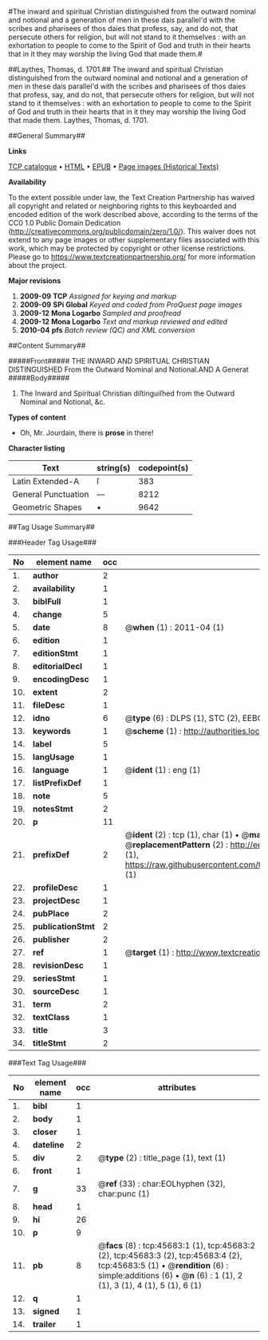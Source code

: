 #The inward and spiritual Christian distinguished from the outward nominal and notional and a generation of men in these dais parallel'd with the scribes and pharisees of thos daies that profess, say, and do not, that persecute others for religion, but will not stand to it themselves : with an exhortation to people to come to the Spirit of God and truth in their hearts that in it they may worship the living God that made them.#

##Laythes, Thomas, d. 1701.##
The inward and spiritual Christian distinguished from the outward nominal and notional and a generation of men in these dais parallel'd with the scribes and pharisees of thos daies that profess, say, and do not, that persecute others for religion, but will not stand to it themselves : with an exhortation to people to come to the Spirit of God and truth in their hearts that in it they may worship the living God that made them.
Laythes, Thomas, d. 1701.

##General Summary##

**Links**

[TCP catalogue](http://www.ota.ox.ac.uk/tcp/)  • 
[HTML](http://tei.it.ox.ac.uk/tcp/Texts-HTML/free/A49/A49836.html)  • 
[EPUB](http://tei.it.ox.ac.uk/tcp/Texts-EPUB/free/A49/A49836.epub) • 
[Page images (Historical Texts)](https://historicaltexts.jisc.ac.uk/eebo-10758903e)

**Availability**

To the extent possible under law, the Text Creation Partnership has waived all copyright and related or neighboring rights to this keyboarded and encoded edition of the work described above, according to the terms of the CC0 1.0 Public Domain Dedication (http://creativecommons.org/publicdomain/zero/1.0/). This waiver does not extend to any page images or other supplementary files associated with this work, which may be protected by copyright or other license restrictions. Please go to https://www.textcreationpartnership.org/ for more information about the project.

**Major revisions**

1. __2009-09__ __TCP__ *Assigned for keying and markup*
1. __2009-09__ __SPi Global__ *Keyed and coded from ProQuest page images*
1. __2009-12__ __Mona Logarbo__ *Sampled and proofread*
1. __2009-12__ __Mona Logarbo__ *Text and markup reviewed and edited*
1. __2010-04__ __pfs__ *Batch review (QC) and XML conversion*

##Content Summary##

#####Front#####
THE INWARD AND SPIRITUAL CHRISTIAN DISTINGUISHED From the Outward Nominal and Notional.AND A Generat
#####Body#####

1. The Inward and Spiritual Christian diſtinguiſhed from the Outward Nominal and Notional, &c.

**Types of content**

  * Oh, Mr. Jourdain, there is **prose** in there!

**Character listing**


|Text|string(s)|codepoint(s)|
|---|---|---|
|Latin Extended-A|ſ|383|
|General Punctuation|—|8212|
|Geometric Shapes|▪|9642|

##Tag Usage Summary##

###Header Tag Usage###

|No|element name|occ|attributes|
|---|---|---|---|
|1.|__author__|2||
|2.|__availability__|1||
|3.|__biblFull__|1||
|4.|__change__|5||
|5.|__date__|8| @__when__ (1) : 2011-04 (1)|
|6.|__edition__|1||
|7.|__editionStmt__|1||
|8.|__editorialDecl__|1||
|9.|__encodingDesc__|1||
|10.|__extent__|2||
|11.|__fileDesc__|1||
|12.|__idno__|6| @__type__ (6) : DLPS (1), STC (2), EEBO-CITATION (1), OCLC (1), VID (1)|
|13.|__keywords__|1| @__scheme__ (1) : http://authorities.loc.gov/ (1)|
|14.|__label__|5||
|15.|__langUsage__|1||
|16.|__language__|1| @__ident__ (1) : eng (1)|
|17.|__listPrefixDef__|1||
|18.|__note__|5||
|19.|__notesStmt__|2||
|20.|__p__|11||
|21.|__prefixDef__|2| @__ident__ (2) : tcp (1), char (1)  •  @__matchPattern__ (2) : ([0-9\-]+):([0-9IVX]+) (1), (.+) (1)  •  @__replacementPattern__ (2) : http://eebo.chadwyck.com/downloadtiff?vid=$1&page=$2 (1), https://raw.githubusercontent.com/textcreationpartnership/Texts/master/tcpchars.xml#$1 (1)|
|22.|__profileDesc__|1||
|23.|__projectDesc__|1||
|24.|__pubPlace__|2||
|25.|__publicationStmt__|2||
|26.|__publisher__|2||
|27.|__ref__|1| @__target__ (1) : http://www.textcreationpartnership.org/docs/. (1)|
|28.|__revisionDesc__|1||
|29.|__seriesStmt__|1||
|30.|__sourceDesc__|1||
|31.|__term__|2||
|32.|__textClass__|1||
|33.|__title__|3||
|34.|__titleStmt__|2||


###Text Tag Usage###

|No|element name|occ|attributes|
|---|---|---|---|
|1.|__bibl__|1||
|2.|__body__|1||
|3.|__closer__|1||
|4.|__dateline__|2||
|5.|__div__|2| @__type__ (2) : title_page (1), text (1)|
|6.|__front__|1||
|7.|__g__|33| @__ref__ (33) : char:EOLhyphen (32), char:punc (1)|
|8.|__head__|1||
|9.|__hi__|26||
|10.|__p__|9||
|11.|__pb__|8| @__facs__ (8) : tcp:45683:1 (1), tcp:45683:2 (2), tcp:45683:3 (2), tcp:45683:4 (2), tcp:45683:5 (1)  •  @__rendition__ (6) : simple:additions (6)  •  @__n__ (6) : 1 (1), 2 (1), 3 (1), 4 (1), 5 (1), 6 (1)|
|12.|__q__|1||
|13.|__signed__|1||
|14.|__trailer__|1||
